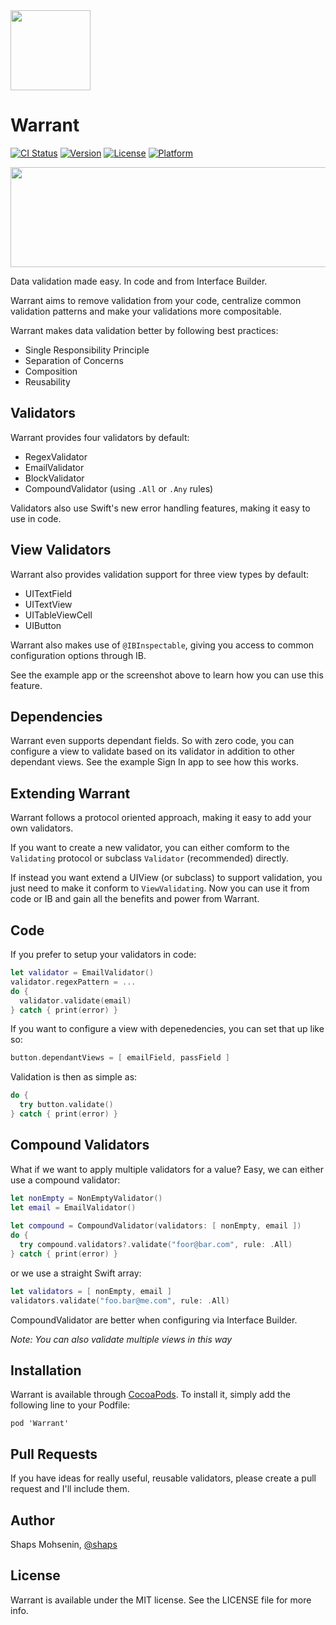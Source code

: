 <img src="assets/logo.png" width="128">

# Warrant

[![CI Status](http://img.shields.io/travis/shaps80/Warrant.svg?style=flat)](https://travis-ci.org/shaps80/Warrant.svg?branch=master)
[![Version](https://img.shields.io/cocoapods/v/Warrant.svg?style=flat)](http://cocoadocs.org/docsets/Warrant)
[![License](https://img.shields.io/cocoapods/l/Warrant.svg?style=flat)](http://cocoadocs.org/docsets/Warrany)
[![Platform](https://img.shields.io/cocoapods/p/Warrant.svg?style=flat)](http://cocoadocs.org/docsets/Warrant)

<img src="assets/IB.png" width="720" height="160" />

Data validation made easy. In code and from Interface Builder.

Warrant aims to remove validation from your code, centralize common validation patterns and make your validations more compositable.

Warrant makes data validation better by following best practices:

* Single Responsibility Principle
* Separation of Concerns
* Composition
* Reusability

## Validators
 
Warrant provides four validators by default:

* RegexValidator
* EmailValidator
* BlockValidator
* CompoundValidator (using `.All` or `.Any` rules)

Validators also use Swift's new error handling features, making it easy to use in code.

## View Validators

Warrant also provides validation support for three view types by default:

* UITextField
* UITextView
* UITableViewCell
* UIButton

Warrant also makes use of `@IBInspectable`, giving you access to common configuration options through IB.

See the example app or the screenshot above to learn how you can use this feature.

## Dependencies

Warrant even supports dependant fields. So with zero code, you can configure a view to validate based on its validator in addition to other dependant views. See the example Sign In app to see how this works.

## Extending Warrant

Warrant follows a protocol oriented approach, making it easy to add your own validators.

If you want to create a new validator, you can either comform to the `Validating` protocol or subclass `Validator` (recommended) directly.

If instead you want extend a UIView (or subclass) to support validation, you just need to make it conform to `ViewValidating`. Now you can use it from code or IB and gain all the benefits and power from Warrant.
	
## Code

If you prefer to setup your validators in code:

``` swift
let validator = EmailValidator()
validator.regexPattern = ...
do {
  validator.validate(email)
} catch { print(error) }
```

If you want to configure a view with depenedencies, you can set that up like so:

```swift
button.dependantViews = [ emailField, passField ]
```

Validation is then as simple as:

```swift
do {
  try button.validate()
} catch { print(error) }
```

## Compound Validators

What if we want to apply multiple validators for a value? Easy, we can either use a compound validator:

```swift
let nonEmpty = NonEmptyValidator()
let email = EmailValidator()
    
let compound = CompoundValidator(validators: [ nonEmpty, email ])
do {
  try compound.validators?.validate("foor@bar.com", rule: .All)
} catch { print(error) }
```

or we use a straight Swift array:

```swift
let validators = [ nonEmpty, email ]
validators.validate("foo.bar@me.com", rule: .All)
```

CompoundValidator are better when configuring via Interface Builder.

_Note: You can also validate multiple views in this way_

## Installation

Warrant is available through [CocoaPods](http://cocoapods.org). To install
it, simply add the following line to your Podfile:

    pod 'Warrant'
    
## Pull Requests

If you have ideas for really useful, reusable validators, please create a pull request and I'll include them.

## Author

Shaps Mohsenin, [@shaps](http://twitter.com/shaps)

## License

Warrant is available under the MIT license. See the LICENSE file for more info.


